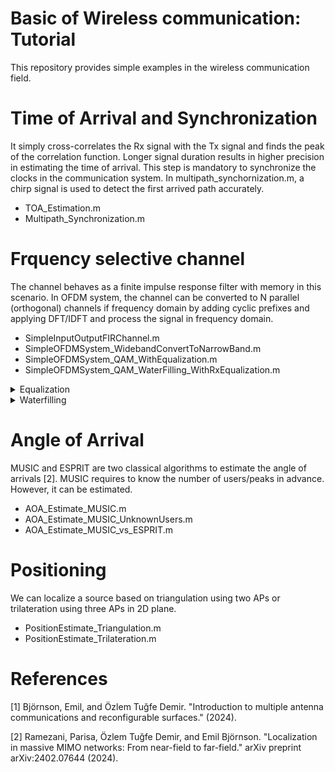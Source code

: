 # Basic of Wireless communication: Tutorial
This repository provides simple examples in the wireless communication field.

# Time of Arrival and Synchronization
It simply cross-correlates the Rx signal with the Tx signal and finds the peak of the correlation function. Longer signal duration results in higher precision in estimating the time of arrival. This step is mandatory to synchronize the clocks in the communication system. In multipath_synchornization.m, a chirp signal is used to detect the first arrived path accurately.

- TOA_Estimation.m
- Multipath_Synchronization.m

# Frquency selective channel
The channel behaves as a finite impulse response filter with memory in this scenario. In OFDM system, the channel can be converted to N parallel (orthogonal) channels if frequency domain by adding cyclic prefixes and applying DFT/IDFT and process the signal in frequency domain. 
- SimpleInputOutputFIRChannel.m
- SimpleOFDMSystem_WidebandConvertToNarrowBand.m
- SimpleOFDMSystem_QAM_WithEqualization.m
- SimpleOFDMSystem_QAM_WaterFilling_WithRxEqualization.m

<details>
  <summary> Equalization</summary>
  
  - Zero-Forcing: It inverses the channel effect such that the combined effect of the channel and equalizer leads to the identity operation (interference cancellation). However, it does not account for possible noise amplification. It is effective when the channel matrix is full-rank. The noise amplification happens when the channel is in deep fade where the singular value of channel matrix **H** is low, resulting in large element values of the inverted matrix. 
    
  - Matched Filtering: Maximize the SNR, but it does not consider the possible interference.

  - Minimum Mean Squared Error: It is balancing MF and ZF. In high SNR, it converges to ZF; in low interference, it converges to MF.
    
      - **NOTE:** Adding noise power inside the inversion operation suppresses the noise if the channel is in deep fade.
</details>

<details>
  <summary> Waterfilling </summary>
  
- waterfilling.m compute assigned power using bisection 
  
- functionwaterfilling.m follows the approach explained in [1, section 3.4]
</details>

# Angle of Arrival 
MUSIC and ESPRIT are two classical algorithms to estimate the angle of arrivals [2]. MUSIC requires to know the number of users/peaks in advance. However, it can be estimated.
- AOA_Estimate_MUSIC.m
- AOA_Estimate_MUSIC_UnknownUsers.m
- AOA_Estimate_MUSIC_vs_ESPRIT.m

# Positioning
We can localize a source based on triangulation using two APs or trilateration using three APs in 2D plane. 
- PositionEstimate_Triangulation.m
- PositionEstimate_Trilateration.m

  
# References
[1] Björnson, Emil, and Özlem Tuğfe Demir. "Introduction to multiple antenna communications and reconfigurable surfaces." (2024). 

[2] Ramezani, Parisa, Özlem Tuğfe Demir, and Emil Björnson. "Localization in massive MIMO networks: From near-field to far-field." arXiv preprint arXiv:2402.07644 (2024).
